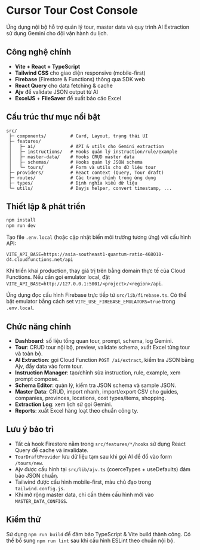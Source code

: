 # Cursor Tour Cost Console

Ứng dụng nội bộ hỗ trợ quản lý tour, master data và quy trình AI Extraction sử dụng Gemini cho đội vận hành du lịch.

## Công nghệ chính

- **Vite + React + TypeScript**
- **Tailwind CSS** cho giao diện responsive (mobile-first)
- **Firebase** (Firestore & Functions) thông qua SDK web
- **React Query** cho data fetching & cache
- **Ajv** để validate JSON output từ AI
- **ExcelJS** + **FileSaver** để xuất báo cáo Excel

## Cấu trúc thư mục nổi bật

```
src/
 ├─ components/         # Card, Layout, trạng thái UI
 ├─ features/
 │   ├─ ai/             # API & utils cho Gemini extraction
 │   ├─ instructions/   # Hooks quản lý instruction/rule/example
 │   ├─ master-data/    # Hooks CRUD master data
 │   ├─ schemas/        # Hooks quản lý JSON schema
 │   └─ tours/          # Form và utils cho dữ liệu tour
 ├─ providers/          # React context (Query, Tour draft)
 ├─ routes/             # Các trang chính trong ứng dụng
 ├─ types/              # Định nghĩa kiểu dữ liệu
 └─ utils/              # Dayjs helper, convert timestamp, ...
```

## Thiết lập & phát triển

```bash
npm install
npm run dev
```

Tạo file `.env.local` (hoặc cập nhật biến môi trường tương ứng) với cấu hình API:

```
VITE_API_BASE=https://asia-southeast1-quantum-ratio-468010-d4.cloudfunctions.net/api
```

Khi triển khai production, thay giá trị trên bằng domain thực tế của Cloud Functions. Nếu cần gọi emulator
local, đặt `VITE_API_BASE=http://127.0.0.1:5001/<project>/<region>/api`.

Ứng dụng đọc cấu hình Firebase trực tiếp từ `src/lib/firebase.ts`. Có thể bật emulator bằng cách set `VITE_USE_FIREBASE_EMULATORS=true` trong `.env.local`.

## Chức năng chính

- **Dashboard**: số liệu tổng quan tour, prompt, schema, log Gemini.
- **Tour**: CRUD tour nội bộ, preview, validate schema, xuất Excel từng tour và toàn bộ.
- **AI Extraction**: gọi Cloud Function `POST /ai/extract`, kiểm tra JSON bằng Ajv, đẩy data vào form tour.
- **Instruction Manager**: tạo/chỉnh sửa instruction, rule, example, xem prompt compose.
- **Schema Editor**: quản lý, kiểm tra JSON schema và sample JSON.
- **Master Data**: CRUD, import nhanh, import/export CSV cho guides, companies, provinces, locations, cost types/items, shopping.
- **Extraction Log**: xem lịch sử gọi Gemini.
- **Reports**: xuất Excel hàng loạt theo chuẩn công ty.

## Lưu ý bảo trì

- Tất cả hook Firestore nằm trong `src/features/*/hooks` sử dụng React Query để cache và invalidate.
- `TourDraftProvider` lưu dữ liệu tạm sau khi gọi AI để đổ vào form `/tours/new`.
- Ajv được cấu hình tại `src/lib/ajv.ts` (coerceTypes + useDefaults) đảm bảo JSON chuẩn.
- Tailwind được cấu hình mobile-first, màu chủ đạo trong `tailwind.config.js`.
- Khi mở rộng master data, chỉ cần thêm cấu hình mới vào `MASTER_DATA_CONFIGS`.

## Kiểm thử

Sử dụng `npm run build` để đảm bảo TypeScript & Vite build thành công. Có thể bổ sung `npm run lint` sau khi cấu hình ESLint theo chuẩn nội bộ.
